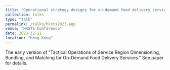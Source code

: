 ```yaml
---
title: "Operational strategy designs for on-demand food delivery services."
collection: talks
type: "Talk"
permalink: /talks/hksts2023-agg
venue: "HKSTS Conference"
date: 2023-12-11
location: "Hong Kong"
---
```


The early version of "Tactical Operations of Service Region Dimensioning, Bundling, and Matching for On-Demand Food Delivery Services." See paper for details.
